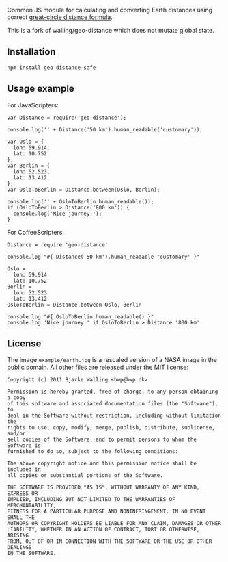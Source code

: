 
Common JS module for calculating and converting Earth distances using correct
[great-circle distance formula](http://en.wikipedia.org/wiki/Great-circle_distance).


This is a fork of walling/geo-distance which does not mutate global state.

Installation
------------

    npm install geo-distance-safe


Usage example
-------------

For JavaScripters:

    var Distance = require('geo-distance');

    console.log('' + Distance('50 km').human_readable('customary'));

    var Oslo = {
      lon: 59.914,
      lat: 10.752
    };
    var Berlin = {
      lon: 52.523,
      lat: 13.412
    };
    var OsloToBerlin = Distance.between(Oslo, Berlin);

    console.log('' + OsloToBerlin.human_readable());
    if (OsloToBerlin > Distance('800 km')) {
      console.log('Nice journey!');
    }

For CoffeeScripters:

    Distance = require 'geo-distance'

    console.log "#{ Distance('50 km').human_readable 'customary' }"

    Oslo =
      lon: 59.914
      lat: 10.752
    Berlin =
      lon: 52.523
      lat: 13.412
    OsloToBerlin = Distance.between Oslo, Berlin

    console.log "#{ OsloToBerlin.human_readable() }"
    console.log 'Nice journey!' if OsloToBerlin > Distance '800 km'


License
-------

The image `example/earth.jpg` is a rescaled version of a NASA image in the
public domain. All other files are released under the MIT license:

    Copyright (c) 2011 Bjarke Walling <bwp@bwp.dk>
    
    Permission is hereby granted, free of charge, to any person obtaining a copy
    of this software and associated documentation files (the "Software"), to
    deal in the Software without restriction, including without limitation the
    rights to use, copy, modify, merge, publish, distribute, sublicense, and/or
    sell copies of the Software, and to permit persons to whom the Software is
    furnished to do so, subject to the following conditions:
    
    The above copyright notice and this permission notice shall be included in
    all copies or substantial portions of the Software.
    
    THE SOFTWARE IS PROVIDED "AS IS", WITHOUT WARRANTY OF ANY KIND, EXPRESS OR
    IMPLIED, INCLUDING BUT NOT LIMITED TO THE WARRANTIES OF MERCHANTABILITY,
    FITNESS FOR A PARTICULAR PURPOSE AND NONINFRINGEMENT. IN NO EVENT SHALL THE
    AUTHORS OR COPYRIGHT HOLDERS BE LIABLE FOR ANY CLAIM, DAMAGES OR OTHER
    LIABILITY, WHETHER IN AN ACTION OF CONTRACT, TORT OR OTHERWISE, ARISING
    FROM, OUT OF OR IN CONNECTION WITH THE SOFTWARE OR THE USE OR OTHER DEALINGS
    IN THE SOFTWARE.


